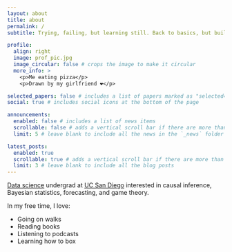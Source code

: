 ```yaml
---
layout: about
title: about
permalink: /
subtitle: Trying, failing, but learning still. Back to basics, but building skill.

profile:
  align: right
  image: prof_pic.jpg
  image_circular: false # crops the image to make it circular
  more_info: >
    <p>Me eating pizza</p>
    <p>Drawn by my girlfriend ❤️</p>

selected_papers: false # includes a list of papers marked as "selected={true}"
social: true # includes social icons at the bottom of the page

announcements:
  enabled: false # includes a list of news items
  scrollable: false # adds a vertical scroll bar if there are more than 3 news items
  limit: 5 # leave blank to include all the news in the `_news` folder

latest_posts:
  enabled: true
  scrollable: true # adds a vertical scroll bar if there are more than 3 new posts items
  limit: 3 # leave blank to include all the blog posts
---
```


[Data science](https://datascience.ucsd.edu/) undergrad at [UC San Diego](https://ucsd.edu/) interested in causal inference, Bayesian statistics, forecasting, and game theory.

In my free time, I love:
- Going on walks
- Reading books
- Listening to podcasts
- Learning how to box
